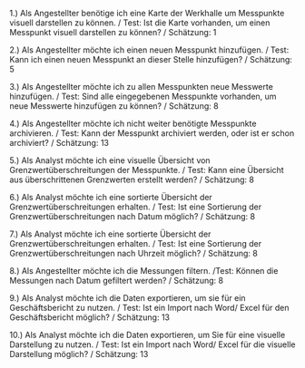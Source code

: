 1.) Als Angestellter benötige ich eine Karte der Werkhalle um Messpunkte visuell darstellen zu können. 
	/ Test: Ist die Karte vorhanden, um einen Messpunkt visuell darstellen zu können?
	/ Schätzung: 1 

2.) Als Angestellter möchte ich einen neuen Messpunkt hinzufügen.
	/ Test: Kann ich einen neuen Messpunkt an dieser Stelle hinzufügen? 
	/ Schätzung: 5 

3.) Als Angestellter möchte ich zu allen Messpunkten neue Messwerte hinzufügen. 
	/ Test: Sind alle eingegebenen Messpunkte vorhanden, um neue Messwerte hinzufügen zu können?
	/ Schätzung: 8

4.) Als Angestellter möchte ich nicht weiter benötigte Messpunkte archivieren.
	/ Test: Kann der Messpunkt archiviert werden, oder ist er schon archiviert?
	/ Schätzung: 13 

5.) Als Analyst möchte ich eine visuelle Übersicht von Grenzwertüberschreitungen der Messpunkte.
	/ Test: Kann eine Übersicht aus überschrittenen Grenzwerten erstellt werden?
	/ Schätzung: 8

6.) Als Analyst möchte ich eine sortierte Übersicht der Grenzwertüberschreitungen erhalten.
	/ Test: Ist eine Sortierung der Grenzwertüberschreitungen nach Datum möglich?
	/ Schätzung: 8

7.) Als Analyst möchte ich eine sortierte Übersicht der Grenzwertüberschreitungen erhalten.
	/ Test: Ist eine Sortierung der Grenzwertüberschreitungen nach Uhrzeit möglich?
	/ Schätzung: 8

8.) Als Angestellter möchte ich die Messungen filtern.
	/Test: Können die Messungen nach Datum gefiltert werden?
	/ Schätzung: 8

9.) Als Analyst möchte ich die Daten exportieren, um sie für ein Geschäftsbericht zu nutzen.
	/ Test: Ist ein Import nach Word/ Excel für den Geschäftsbericht möglich?
	/ Schätzung: 13

10.) Als Analyst möchte ich die Daten exportieren, um Sie für eine visuelle Darstellung zu nutzen.
	/ Test: Ist ein Import nach Word/ Excel für die visuelle Darstellung möglich?
	/ Schätzung: 13
